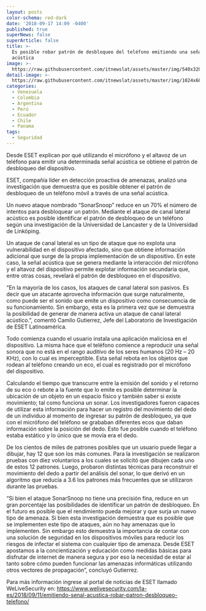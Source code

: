 ```yaml
---
layout: posts
color-schema: red-dark
date: '2018-09-17 14:09 -0400'
published: true
superNews: false
superArticle: false
title: >-
  Es posible robar patrón de desbloqueo del teléfono emitiendo una señal
  acústica
image: >-
  https://raw.githubusercontent.com/itnewslat/assets/master/img/540x320/Uso-Celular-p.jpg
detail-image: >-
  https://raw.githubusercontent.com/itnewslat/assets/master/img/1024x680/Uso-Celular-g.jpg
categories:
  - Venezuela
  - Colombia
  - Argentina
  - Perú
  - Ecuador
  - Chile
  - Panama
tags:
  - Seguridad
---
```

Desde ESET explican por qué utilizando el micrófono y el altavoz de un teléfono para emitir una determinada señal acústica se obtiene el patrón de desbloqueo del dispositivo.

ESET, compañía líder en detección proactiva de amenazas, analizó una investigación que demuestra que es posible obtener el patrón de desbloqueo de un teléfono móvil a través de una señal acústica.

Un nuevo ataque nombrado “SonarSnoop” reduce en un 70% el número de intentos para desbloquear un patrón. Mediante el ataque de canal lateral acústico es posible identificar el patrón de desbloqueo de un teléfono según una investigación de la Universidad de Lancaster y de la Universidad de Linköping.

Un ataque de canal lateral es un tipo de ataque que no explota una vulnerabilidad en el dispositivo afectado, sino que obtiene información adicional que surge de la propia implementación de un dispositivo. En este caso, la señal acústica que se genera mediante la interacción del micrófono y el altavoz del dispositivo permite explotar información secundaria que, entre otras cosas, revelará el patrón de desbloqueo en el dispositivo.

“En la mayoría de los casos, los ataques de canal lateral son pasivos. Es decir que un atacante aprovecha información que surge naturalmente, como puede ser el sonido que emite un dispositivo como consecuencia de su funcionamiento. Sin embargo, esta es la primera vez que se demuestra la posibilidad de generar de manera activa un ataque de canal lateral acústico.”, comentó Camilo Gutierrez, Jefe del Laboratorio de Investigación de ESET Latinoamérica.

Todo comienza cuando el usuario instala una aplicación maliciosa en el dispositivo. La misma hace que el teléfono comience a reproducir una señal sonora que no está en el rango auditivo de los seres humanos (20 Hz – 20 KHz), con lo cual es imperceptible. Esta señal rebota en los objetos que rodean al teléfono creando un eco, el cual es registrado por el micrófono del dispositivo.

Calculando el tiempo que transcurre entre la emisión del sonido y el retorno de su eco o rebote a la fuente que lo emite es posible determinar la ubicación de un objeto en un espacio físico y también saber si existe movimiento; tal como funciona un sonar. Los investigadores fueron capaces de utilizar esta información para hacer un registro del movimiento del dedo de un individuo al momento de ingresar su patrón de desbloqueo, ya que con el micrófono del teléfono se grababan diferentes ecos que daban información sobre la posición del dedo. Esto fue posible cuando el teléfono estaba estático y lo único que se movía era el dedo.

De los cientos de miles de patrones posibles que un usuario puede llegar a dibujar, hay 12 que son los más comunes. Para la investigación se realizaron pruebas con diez voluntarios a los cuales se solicitó que dibujen cada uno de estos 12 patrones. Luego, probaron distintas técnicas para reconstruir el movimiento del dedo a partir del análisis del sonar, lo que derivó en un algoritmo que reducía a 3.6 los patrones más frecuentes que se utilizaron durante las pruebas.

“Si bien el ataque SonarSnoop no tiene una precisión fina, reduce en un gran porcentaje las posibilidades de identificar un patrón de desbloqueo. En el futuro es posible que el rendimiento pueda mejorar y que surja un nuevo tipo de amenaza. Si bien esta investigación demuestra que es posible que se implementen este tipo de ataques, aún no hay amenazas que lo implementen. Sin embargo esto demuestra la importancia de contar con una solución de seguridad en los dispositivos móviles para reducir los riesgos de infectar el sistema con cualquier tipo de amenaza. Desde ESET apostamos a la concientización y educación como medidas básicas para disfrutar de internet de manera segura y por eso la necesidad de estar al tanto sobre cómo pueden funcionar las amenazas informáticas utilizando otros vectores de propagación”, concluyó Gutierrez.

Para más información ingrese al portal de noticias de ESET llamado WeLiveSecurity en: https://www.welivesecurity.com/la-es/2018/09/11/emitiendo-senal-acustica-robar-patron-desbloqueo-telefono/

